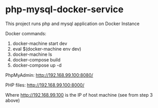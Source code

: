 # php-mysql-docker-service

This project runs php and mysql application on Docker Instance

Docker commands:

1) docker-machine start dev
2) eval $(docker-machine env dev)
3) docker-machine ls
4) docker-compose build
5) docker-compose up -d

PhpMyAdmin:
http://192.168.99.100:8080/

PHP files:
http://192.168.99.100:8000/

Where http://192.168.99.100 is the IP of host machine (see from step 3 above)

